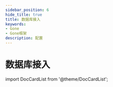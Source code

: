 ```yaml
---
sidebar_position: 6
hide_title: true
title: 数据库接入
keywords:
- Gone
- Gone框架
description: 配置
---
```


# 数据库接入


import DocCardList from '@theme/DocCardList';

<DocCardList />